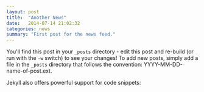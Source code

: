 ```yaml
---
layout: post
title:  "Another News"
date:   2014-07-14 21:02:32
categories: news
summary: "First post for the news feed."
---
```


You'll find this post in your `_posts` directory - edit this post and re-build (or run with the `-w` switch) to see your changes!
To add new posts, simply add a file in the `_posts` directory that follows the convention: YYYY-MM-DD-name-of-post.ext.

Jekyll also offers powerful support for code snippets:

